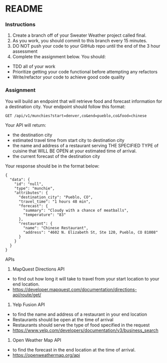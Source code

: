 # README
### Instructions
1. Create a branch off of your Sweater Weather project called final.
1. As you work, you should commit to this branch every 15 minutes.
1. DO NOT push your code to your GitHub repo until the end of the 3 hour assessment
1. Complete the assignment below. You should:
  * TDD all of your work
  * Prioritize getting your code functional before attempting any refactors
  * Write/refactor your code to achieve good code quality

### Assignment
You will build an endpoint that will retrieve food and forecast information for a destination city.
Your endpoint should follow this format:
```
GET /api/v1/munchies?start=denver,co&end=pueblo,co&food=chinese
```
Your API will return:
* the destination city
* estimated travel time from start city to destination city
* the name and address of a restaurant serving THE SPECIFIED TYPE of cuisine that WILL BE OPEN at your estimated time of arrival.
* the current forecast of the destination city

Your response should be in the format below:
```
{
  "data": {
    "id": "null",
    "type": "munchie",
    "attributes": {
      "destination_city": "Pueblo, CO",
      "travel_time": "1 hours 48 min",
      "forecast": {
        "summary": "Cloudy with a chance of meatballs",
        "temperature": "83"
      },
      "restaurant": {
        "name": "Chinese Restaurant",
        "address": "4602 N. Elizabeth St, Ste 120, Pueblo, CO 81008"
      }
    }
  }
}
```
APIs
1. MapQuest Directions API
  * to find out how long it will take to travel from your start location to your end location.
  * https://developer.mapquest.com/documentation/directions-api/route/get/
1. Yelp Fusion API
  * to find the name and address of a restaurant in your end location
  * Restaurants should be open at the time of arrival
  * Restaurants should serve the type of food specified in the request
  * https://www.yelp.com/developers/documentation/v3/business_search
1. Open Weather Map API
  * to find the forecast in the end location at the time of arrival.
  * https://openweathermap.org/api

